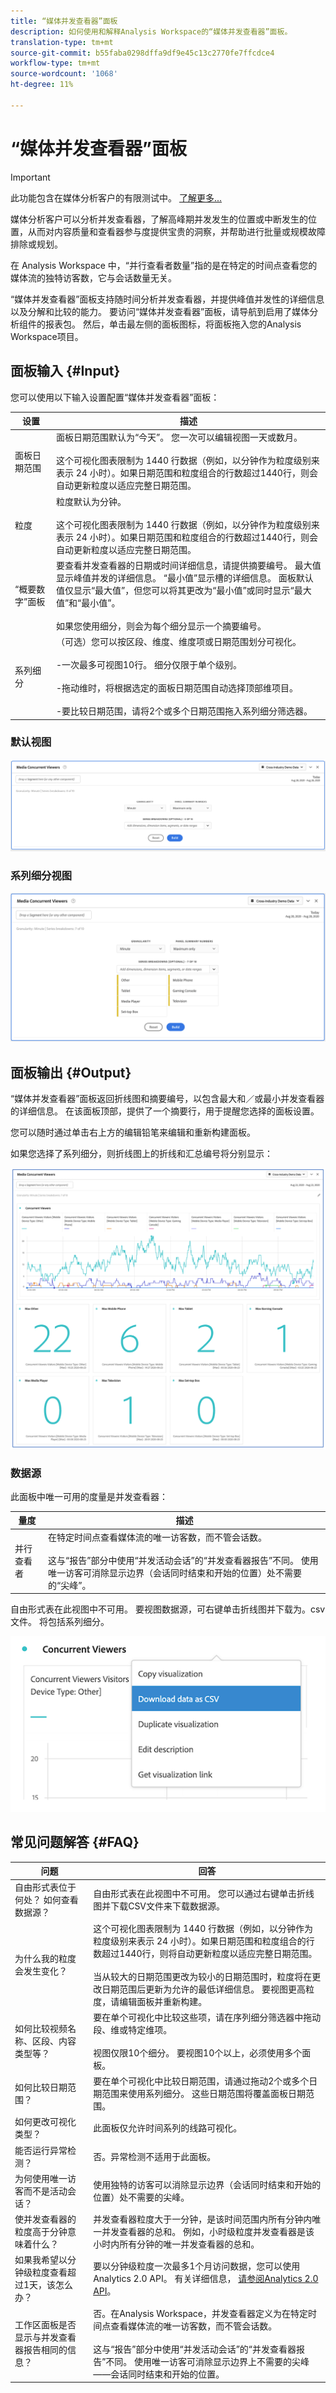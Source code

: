```yaml
---
title: “媒体并发查看器”面板
description: 如何使用和解释Analysis Workspace的“媒体并发查看器”面板。
translation-type: tm+mt
source-git-commit: b55faba0298dffa9df9e45c13c2770fe7ffcdce4
workflow-type: tm+mt
source-wordcount: '1068'
ht-degree: 11%

---
```



# “媒体并发查看器”面板

>[!IMPORTANT]
>
>此功能包含在媒体分析客户的有限测试中。 [了解更多...](https://docs.adobe.com/content/help/zh-Hans/analytics/landing/an-releases.html)

媒体分析客户可以分析并发查看器，了解高峰期并发发生的位置或中断发生的位置，从而对内容质量和查看器参与度提供宝贵的洞察，并帮助进行批量或规模故障排除或规划。

在 Analysis Workspace 中，“并行查看者数量”指的是在特定的时间点查看您的媒体流的独特访客数，它与会话数量无关。

“媒体并发查看器”面板支持随时间分析并发查看器，并提供峰值并发性的详细信息以及分解和比较的能力。  要访问“媒体并发查看器”面板，请导航到启用了媒体分析组件的报表包。 然后，单击最左侧的面板图标，将面板拖入您的Analysis Workspace项目。

## 面板输入 {#Input}

您可以使用以下输入设置配置“媒体并发查看器”面板：

| 设置 | 描述 |
|---|---|
| 面板日期范围 | 面板日期范围默认为“今天”。  您一次可以编辑视图一天或数月。 <br> <br>这个可视化图表限制为 1440 行数据（例如，以分钟作为粒度级别来表示 24 小时）。如果日期范围和粒度组合的行数超过1440行，则会自动更新粒度以适应完整日期范围。 |
| 粒度 | 粒度默认为分钟。 <br> <br>这个可视化图表限制为 1440 行数据（例如，以分钟作为粒度级别来表示 24 小时）。如果日期范围和粒度组合的行数超过1440行，则会自动更新粒度以适应完整日期范围。 |
| “概要数字”面板 | 要查看并发查看器的日期或时间详细信息，请提供摘要编号。 最大值显示峰值并发的详细信息。 “最小值”显示槽的详细信息。  面板默认值仅显示“最大值”，但您可以将其更改为“最小值”或同时显示“最大值”和“最小值”。<br><br>如果您使用细分，则会为每个细分显示一个摘要编号。 |
| 系列细分 | （可选）您可以按区段、维度、维度项或日期范围划分可视化。 <br><br>-一次最多可视图10行。 细分仅限于单个级别。<br><br>-拖动维时，将根据选定的面板日期范围自动选择顶部维项目。<br><br>-要比较日期范围，请将2个或多个日期范围拖入系列细分筛选器。 |

### 默认视图

![默认视图](assets/concurrent-viewers-default.png)


### 系列细分视图

![系列细分视图](assets/concurrent-viewers-series-breakdown.png)

## 面板输出 {#Output}

“媒体并发查看器”面板返回折线图和摘要编号，以包含最大和／或最小并发查看器的详细信息。  在该面板顶部，提供了一个摘要行，用于提醒您选择的面板设置。

您可以随时通过单击右上方的编辑铅笔来编辑和重新构建面板。

如果您选择了系列细分，则折线图上的折线和汇总编号将分别显示：

![并发查看器输出](assets/concurrent-viewers-output.png)

### 数据源

此面板中唯一可用的度量是并发查看器：

| 量度 | 描述 |
|---|---|
| 并行查看者 | 在特定时间点查看媒体流的唯一访客数，而不管会话数。<br><br>这与“报告”部分中使用“并发活动会话”的“并发查看器报告”不同。  使用唯一访客可消除显示边界（会话同时结束和开始的位置）处不需要的“尖峰”。 |

自由形式表在此视图中不可用。  要视图数据源，可右键单击折线图并下载为。csv文件。  将包括系列细分。


![并发查看器输出](assets/concurrent-viewers-download-csv.png)

## 常见问题解答 {#FAQ}

| 问题 | 回答 |
|---|---|
| 自由形式表位于何处？ 如何查看数据源？ | 自由形式表在此视图中不可用。  您可以通过右键单击折线图并下载CSV文件来下载数据源。 |
| 为什么我的粒度会发生变化？ | 这个可视化图表限制为 1440 行数据（例如，以分钟作为粒度级别来表示 24 小时）。如果日期范围和粒度组合的行数超过1440行，则将自动更新粒度以适应完整日期范围。<br><br>当从较大的日期范围更改为较小的日期范围时，粒度将在更改日期范围后更新为允许的最低详细信息。 要视图更高粒度，请编辑面板并重新构建。 |
| 如何比较视频名称、区段、内容类型等？ | 要在单个可视化中比较这些项，请在序列细分筛选器中拖动段、维或特定维项。<br><br>视图仅限10个细分。  要视图10个以上，必须使用多个面板。 |
| 如何比较日期范围？ | 要在单个可视化中比较日期范围，请通过拖动2个或多个日期范围来使用系列细分。  这些日期范围将覆盖面板日期范围。 |
| 如何更改可视化类型？ | 此面板仅允许时间系列的线路可视化。 |
| 能否运行异常检测？ | 否。异常检测不适用于此面板。 |
| 为何使用唯一访客而不是活动会话？ | 使用独特的访客可以消除显示边界（会话同时结束和开始的位置）处不需要的尖峰。 |
| 使并发查看器的粒度高于分钟意味着什么？ | 并发查看器粒度大于一分钟，是该时间范围内所有分钟内唯一并发查看器的总和。  例如，小时级粒度并发查看器是该小时内所有分钟的唯一并发查看器的总和。 |
| 如果我希望以分钟级粒度查看超过1天，该怎么办？ | 要以分钟级粒度一次最多1个月访问数据，您可以使用Analytics 2.0 API。 有关详细信息， [请参阅Analytics 2.0 API](https://www.adobe.io/apis/experiencecloud/analytics/docs.html)。 |
| 工作区面板是否显示与并发查看器报告相同的信息？ | 否。在Analysis Workspace，并发查看器定义为在特定时间点查看媒体流的唯一访客数，而不管会话数。<br></br>这与“报告”部分中使用“并发活动会话”的“并发查看器报告”不同。  使用唯一访客可消除显示边界上不需要的尖峰——会话同时结束和开始的位置。 |

<!-- For more information about Media Concurrent Viewers, visit [MA doc page]( https://url). -->
